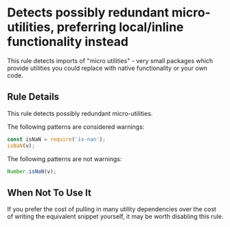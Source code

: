 # Detects possibly redundant micro-utilities, preferring local/inline functionality instead

This rule detects imports of "micro utilities" - very small packages which
provide utilities you could replace with native functionality or your own
code.

## Rule Details

This rule detects possibly redundant micro-utilities.

The following patterns are considered warnings:

```ts
const isNaN = require('is-nan');
isNaN(v);
```

The following patterns are not warnings:

```ts
Number.isNaN(v);
```

## When Not To Use It

If you prefer the cost of pulling in many utility dependencies over
the cost of writing the equivalent snippet yourself, it may be worth disabling
this rule.
